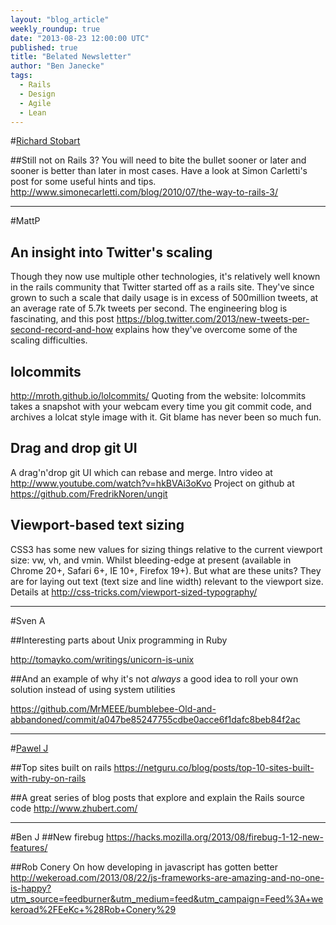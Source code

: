 ```yaml
---
layout: "blog_article"
weekly_roundup: true
date: "2013-08-23 12:00:00 UTC"
published: true
title: "Belated Newsletter"
author: "Ben Janecke"
tags:
  - Rails
  - Design
  - Agile
  - Lean
---
```


#[Richard Stobart](http://www.unboxedconsulting.com/people/richard-stobart)

##Still not on Rails 3?
You will need to bite the bullet sooner or later and sooner is better than later in most cases.  Have a look at Simon Carletti's post for some useful hints and tips. http://www.simonecarletti.com/blog/2010/07/the-way-to-rails-3/

---

#MattP
## An insight into Twitter's scaling
Though they now use multiple other technologies, it's relatively well known in the rails community that Twitter started off as a rails site.  They've since grown to such a scale that daily usage is in excess of 500million tweets, at an average rate of 5.7k tweets per second. The engineering blog is fascinating, and this post https://blog.twitter.com/2013/new-tweets-per-second-record-and-how explains how they've overcome some of the scaling difficulties.

## lolcommits
http://mroth.github.io/lolcommits/
Quoting from the website: lolcommits takes a snapshot with your webcam every time you git commit code, and archives a lolcat style image with it. Git blame has never been so much fun.

## Drag and drop git UI
A drag'n'drop git UI which can rebase and merge. Intro video at http://www.youtube.com/watch?v=hkBVAi3oKvo
Project on github at https://github.com/FredrikNoren/ungit

## Viewport-based text sizing
CSS3 has some new values for sizing things relative to the current viewport size: vw, vh, and vmin. Whilst bleeding-edge at present (available in Chrome 20+, Safari 6+, IE 10+, Firefox 19+). But what are these units? They are for laying out text (text size and line width) relevant to the viewport size. Details at http://css-tricks.com/viewport-sized-typography/

---

#Sven A

##Interesting parts about Unix programming in Ruby

http://tomayko.com/writings/unicorn-is-unix

##And an example of why it's not _always_ a good idea to roll your own solution instead of using system utilities

https://github.com/MrMEEE/bumblebee-Old-and-abbandoned/commit/a047be85247755cdbe0acce6f1dafc8beb84f2ac

---

#[Pawel J](http://www.unboxedconsulting.com/people/pawel-janiak)

##Top sites built on rails
https://netguru.co/blog/posts/top-10-sites-built-with-ruby-on-rails

##A great series of blog posts that explore and explain the Rails source code
http://www.zhubert.com/

---

#Ben J
##New firebug
https://hacks.mozilla.org/2013/08/firebug-1-12-new-features/

##Rob Conery On how developing in javascript has gotten better
http://wekeroad.com/2013/08/22/js-frameworks-are-amazing-and-no-one-is-happy?utm_source=feedburner&utm_medium=feed&utm_campaign=Feed%3A+wekeroad%2FEeKc+%28Rob+Conery%29
